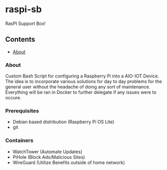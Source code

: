 # raspi-sb
RasPI Support Box!

## Contents
- [About](#about)


### About
Custom Bash Script for configuring a Raspberry Pi into a AIO-IOT Device. 
The idea is to incorporate various solutions for day to day problems for the general user without the headache of doing any sort of maintenance.
Everything will be ran in Docker to further delegate if any issues were to occure.

### Prerequisites
- Debian based distribution (Raspberry Pi OS Lite)
- git

### Containers
- WatchTower (Automate Updates)
- PiHole (Block Ads/Malicious Sites)
- WireGuard (Utilize Benefits outside of home network)

